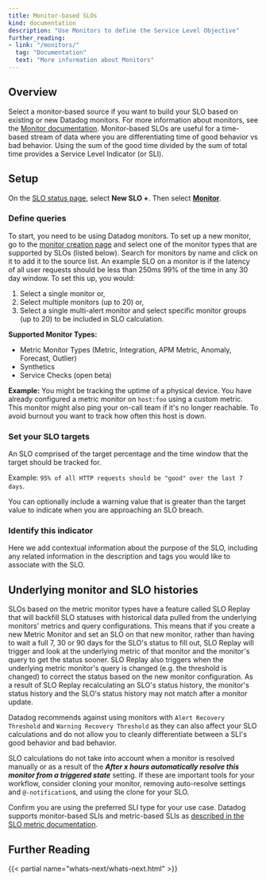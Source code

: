 ```yaml
---
title: Monitor-based SLOs
kind: documentation
description: "Use Monitors to define the Service Level Objective"
further_reading:
- link: "/monitors/"
  tag: "Documentation"
  text: "More information about Monitors"
---
```


## Overview

Select a monitor-based source if you want to build your SLO based on existing or new Datadog monitors. For more information about monitors, see the [Monitor documentation][1]. Monitor-based SLOs are useful for a time-based stream of data where you are differentiating time of good behavior vs bad behavior. Using the sum of the good time divided by the sum of total time provides a Service Level Indicator (or SLI).

## Setup

On the [SLO status page][2], select **New SLO +**. Then select [**Monitor**][3].

### Define queries

To start, you need to be using Datadog monitors. To set up a new monitor, go to the [monitor creation page][4] and select one of the monitor types that are supported by SLOs (listed below). Search for monitors by name and click on it to add it to the source list. An example SLO on a monitor is if the latency of all user requests should be less than 250ms 99% of the time in any 30 day window. To set this up, you would:

1. Select a single monitor or,
2. Select multiple monitors (up to 20) or,
3. Select a single multi-alert monitor and select specific monitor groups (up to 20) to be included in SLO calculation.

**Supported Monitor Types:**
- Metric Monitor Types (Metric, Integration, APM Metric, Anomaly, Forecast, Outlier)
- Synthetics
- Service Checks (open beta)

**Example:** You might be tracking the uptime of a physical device. You have already configured a metric monitor on `host:foo` using a custom metric. This monitor might also ping your on-call team if it's no longer reachable. To avoid burnout you want to track how often this host is down.

### Set your SLO targets

An SLO comprised of the target percentage and the time window that the target should be tracked for.

Example: `95% of all HTTP requests should be "good" over the last 7 days`.

You can optionally include a warning value that is greater than the target value to indicate when you are approaching an SLO breach.

### Identify this indicator

Here we add contextual information about the purpose of the SLO, including any related information in the description and tags you would like to associate with the SLO.

## Underlying monitor and SLO histories

SLOs based on the metric monitor types have a feature called SLO Replay that will backfill SLO statuses with historical data pulled from the underlying monitors' metrics and query configurations. This means that if you create a new Metric Monitor and set an SLO on that new monitor, rather than having to wait a full 7, 30 or 90 days for the SLO's status to fill out, SLO Replay will trigger and look at the underlying metric of that monitor and the monitor's query to get the status sooner. SLO Replay also triggers when the underlying metric monitor's query is changed (e.g. the threshold is changed) to correct the status based on the new monitor configuration. As a result of SLO Replay recalculating an SLO's status history, the monitor's status history and the SLO's status history may not match after a monitor update.

Datadog recommends against using monitors with `Alert Recovery Threshold` and `Warning Recovery Threshold` as they can also affect your SLO calculations and do not allow you to cleanly differentiate between a SLI's good behavior and bad behavior.

SLO calculations do not take into account when a monitor is resolved manually or as a result of the **_After x hours automatically resolve this monitor from a triggered state_** setting. If these are important tools for your workflow, consider cloning your monitor, removing auto-resolve settings and `@-notification`s, and using the clone for your SLO.

Confirm you are using the preferred SLI type for your use case. Datadog supports monitor-based SLIs and metric-based SLIs as [described in the SLO metric documentation][5].

## Further Reading

{{< partial name="whats-next/whats-next.html" >}}

[1]: /monitors/
[2]: https://app.datadoghq.com/slo
[3]: https://app.datadoghq.com/slo/new/monitor
[4]: https://app.datadoghq.com/monitors#create
[5]: /monitors/service_level_objectives/metric/
